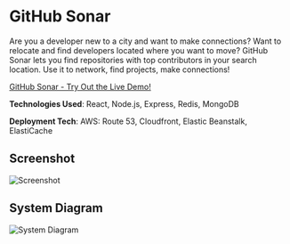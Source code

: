 # GitHub Sonar

Are you a developer new to a city and want to make connections?  Want to relocate and find developers located where you want to move?  GitHub Sonar lets you find repositories with top contributors in your search location.  Use it to network, find projects, make connections!

[GitHub Sonar - Try Out the Live Demo!](http://bit.ly/githubsonar)

**Technologies Used**: React, Node.js, Express, Redis, MongoDB

**Deployment Tech**: AWS: Route 53, Cloudfront, Elastic Beanstalk, ElastiCache

## Screenshot
![Screenshot](https://user-images.githubusercontent.com/17801759/41489834-36b275be-70a6-11e8-89f9-78264ced16a7.png)


## System Diagram
![System Diagram](https://user-images.githubusercontent.com/17801759/41485980-7f859244-7097-11e8-9373-8f63ef31cab1.png)


